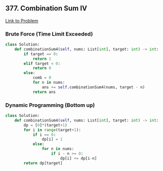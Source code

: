 ## 377. Combination Sum IV
[Link to Problem](https://leetcode.com/problems/combination-sum-iv/)
### Brute Force (Time Limit Exceeded)
```python
class Solution:
    def combinationSum4(self, nums: List[int], target: int) -> int:
        if target == 0:
            return 1
        elif target < 0:
        	return 0
        else:
        	comb = 0
        	for n in nums:
        		ans += self.combinationSum4(nums, target - n)
        	return ans
```
### Dynamic Programming (Bottom up)
```python
class Solution:
    def combinationSum4(self, nums: List[int], target: int) -> int:
    	dp = [0]*(target+1)
    	for i in range(target+1):
    		if i == 0:
    			dp[i] = 1
    		else:
    			for n in nums:
    				if i - n >= 0:
    					dp[i] += dp[i-n]
    	return dp[target]
```